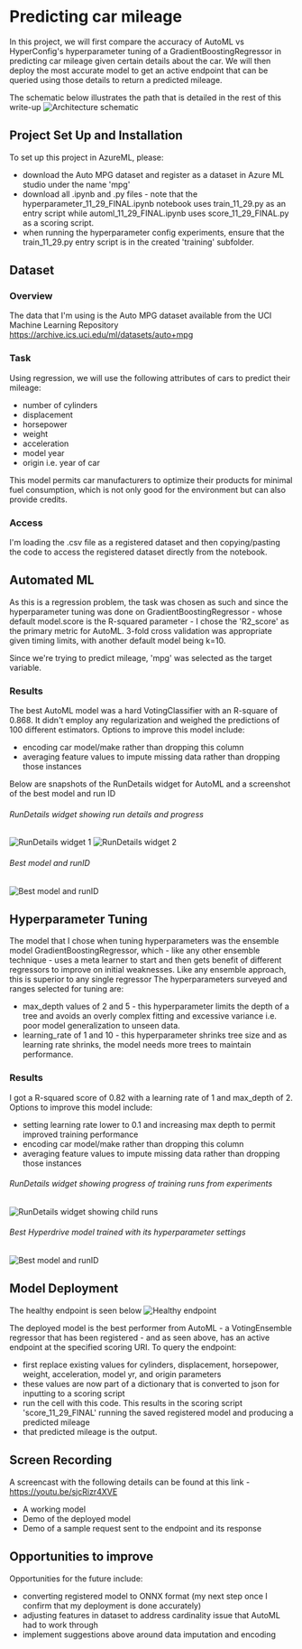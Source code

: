
# Predicting car mileage
In this project, we will first compare the accuracy of AutoML vs HyperConfig's hyperparameter tuning of a GradientBoostingRegressor in predicting car mileage given certain details about the car. We will then deploy the most accurate model to get an active endpoint that can be queried using those details to return a predicted mileage. 

The schematic below illustrates the path that is detailed in the rest of this write-up
![Architecture schematic](https://github.com/Ranga2904/Final_Nanodegree_Proj/blob/main/Capstone_Pipeline.png)


## Project Set Up and Installation
To set up this project in AzureML, please:
- download the Auto MPG dataset and register as a dataset in Azure ML studio under the name 'mpg'
- download all .ipynb and .py files - note that the hyperparameter_11_29_FINAL.ipynb notebook uses train_11_29.py as an entry script while automl_11_29_FINAL.ipynb uses score_11_29_FINAL.py  as a scoring script.
- when running the hyperparameter config experiments, ensure that the train_11_29.py entry script is in the created 'training' subfolder.


## Dataset

### Overview
The data that I'm using is the Auto MPG dataset available from the UCI Machine Learning Repository https://archive.ics.uci.edu/ml/datasets/auto+mpg

### Task
Using regression, we will use the following attributes of cars to predict their mileage:
- number of cylinders
- displacement
- horsepower
- weight
- acceleration
- model year
- origin i.e. year of car

This model permits car manufacturers to optimize their products for minimal fuel consumption, which is not only good for the environment but can also provide credits.

### Access
I'm loading the .csv file as a registered dataset and then copying/pasting the code to access the registered dataset directly from the notebook.

## Automated ML
As this is a regression problem, the task was chosen as such and since the hyperparameter tuning was done on GradientBoostingRegressor - whose default 
model.score is the R-squared parameter - I chose the 'R2_score' as the primary metric for AutoML. 3-fold cross validation was appropriate given timing limits, with another default model being k=10. 

Since we're trying to predict mileage, 'mpg' was selected as the target variable.

### Results
The best AutoML model was a hard VotingClassifier with an R-square of 0.868. It didn't employ any regularization and weighed the predictions of 100 different estimators. Options to improve this model include:
- encoding car model/make rather than dropping this column
- averaging feature values to impute missing data rather than dropping those instances

Below are snapshots of the RunDetails widget for AutoML and a screenshot of the best model and run ID
###### RunDetails widget showing run details and progress
![RunDetails widget 1](https://github.com/Ranga2904/Final_Nanodegree_Proj/blob/main/Screenshot_1_AutoML_runs_1.png)
![RunDetails widget 2](https://github.com/Ranga2904/Final_Nanodegree_Proj/blob/main/Screenshot_1_AutoML_runs_2.png)
###### Best model and runID
![Best model and runID](https://github.com/Ranga2904/Final_Nanodegree_Proj/blob/main/Screenshot_2_AutoML_bestmodel_runID.png)


## Hyperparameter Tuning
The model that I chose when tuning hyperparameters was the ensemble model GradientBoostingRegressor, which - like any other ensemble technique - uses a meta learner 
to start and then gets benefit of different regressors to improve on initial weaknesses. Like any ensemble approach, this is superior to any single regressor
The hyperparameters surveyed and ranges selected for tuning are:
- max_depth values of 2 and 5 - this hyperparameter limits the depth of a tree and avoids an overly complex fitting and excessive variance i.e. poor model generalization to unseen data.
- learning_rate of 1 and 10 - this hyperparameter shrinks tree size and as learning rate shrinks, the model needs more trees to maintain performance.

### Results
I got a R-squared score of 0.82 with a learning rate of 1 and max_depth of 2. Options to improve this model include:
- setting learning rate lower to 0.1 and increasing max depth to permit improved training performance
- encoding car model/make rather than dropping this column
- averaging feature values to impute missing data rather than dropping those instances

###### RunDetails widget showing progress of training runs from experiments
![RunDetails widget showing child runs](https://github.com/Ranga2904/Final_Nanodegree_Proj/blob/main/Screenshot_4_HyperDrive_child_runs.png)
###### Best Hyperdrive model trained with its hyperparameter settings
![Best model and runID](https://github.com/Ranga2904/Final_Nanodegree_Proj/blob/main/Screenshot_4_HyperDrive_bestrunID_hyperparams.png)


## Model Deployment
The healthy endpoint is seen below
![Healthy endpoint](https://github.com/Ranga2904/Final_Nanodegree_Proj/blob/main/Screenshot_3_AutoML_healthy_endpoint.png)

The deployed model is the best performer from AutoML - a VotingEnsemble regressor that has been registered - and as seen above, has an active endpoint at the specified scoring URI. To query the endpoint:
- first replace existing values for cylinders, displacement, horsepower, weight, acceleration, model yr, and origin parameters
- these values are now part of a dictionary that is converted to json for inputting to a scoring script
- run the cell with this code. This results in the scoring script 'score_11_29_FINAL' running the saved registered model and producing a predicted mileage
- that predicted mileage is the output.


## Screen Recording
A screencast with the following details can be found at this link - https://youtu.be/sjcRizr4XVE
- A working model
- Demo of the deployed model
- Demo of a sample request sent to the endpoint and its response

## Opportunities to improve
Opportunities for the future include:
- converting registered model to ONNX format (my next step once I confirm that my deployment is done accurately)
- adjusting features in dataset to address cardinality issue that AutoML had to work through
- implement suggestions above around data imputation and encoding
